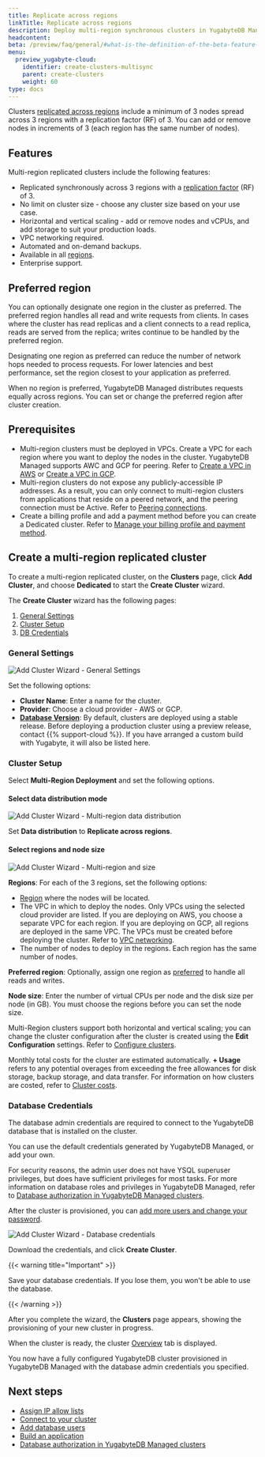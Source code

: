```yaml
---
title: Replicate across regions
linkTitle: Replicate across regions
description: Deploy multi-region synchronous clusters in YugabyteDB Managed.
headcontent:
beta: /preview/faq/general/#what-is-the-definition-of-the-beta-feature-tag
menu:
  preview_yugabyte-cloud:
    identifier: create-clusters-multisync
    parent: create-clusters
    weight: 60
type: docs
---
```


Clusters [replicated across regions](../../create-clusters-topology/#replicate-across-regions) include a minimum of 3 nodes spread across 3 regions with a replication factor (RF) of 3. You can add or remove nodes in increments of 3 (each region has the same number of nodes).

## Features

Multi-region replicated clusters include the following features:

- Replicated synchronously across 3 regions with a [replication factor](../../../../architecture/docdb-replication/replication/) (RF) of 3.
- No limit on cluster size - choose any cluster size based on your use case.
- Horizontal and vertical scaling - add or remove nodes and vCPUs, and add storage to suit your production loads.
- VPC networking required.
- Automated and on-demand backups.
- Available in all [regions](../../../release-notes#cloud-provider-regions).
- Enterprise support.

## Preferred region

You can optionally designate one region in the cluster as preferred. The preferred region handles all read and write requests from clients. In cases where the cluster has read replicas and a client connects to a read replica, reads are served from the replica; writes continue to be handled by the preferred region.

Designating one region as preferred can reduce the number of network hops needed to process requests. For lower latencies and best performance, set the region closest to your application as preferred.

When no region is preferred, YugabyteDB Managed distributes requests equally across regions. You can set or change the preferred region after cluster creation.

## Prerequisites

- Multi-region clusters must be deployed in VPCs. Create a VPC for each region where you want to deploy the nodes in the cluster. YugabyteDB Managed supports AWC and GCP for peering. Refer to [Create a VPC in AWS](../../cloud-vpcs/cloud-add-vpc-aws/#create-a-vpc) or [Create a VPC in GCP](../../cloud-vpcs/cloud-add-vpc-gcp/#create-a-vpc).
- Multi-region clusters do not expose any publicly-accessible IP addresses. As a result, you can only connect to multi-region clusters from applications that reside on a peered network, and the peering connection must be Active. Refer to [Peering connections](../../cloud-vpcs/cloud-add-peering).
- Create a billing profile and add a payment method before you can create a Dedicated cluster. Refer to [Manage your billing profile and payment method](../../../cloud-admin/cloud-billing-profile/).

## Create a multi-region replicated cluster

To create a multi-region replicated cluster, on the **Clusters** page, click **Add Cluster**, and choose **Dedicated** to start the **Create Cluster** wizard.

The **Create Cluster** wizard has the following pages:

1. [General Settings](#general-settings)
1. [Cluster Setup](#cluster-setup)
1. [DB Credentials](#database-credentials)

### General Settings

![Add Cluster Wizard - General Settings](/images/yb-cloud/cloud-addcluster-free2.png)

Set the following options:

- **Cluster Name**: Enter a name for the cluster.
- **Provider**: Choose a cloud provider - AWS or GCP.
- **[Database Version](../../../../faq/yugabytedb-managed-faq/#what-version-of-yugabytedb-does-my-cluster-run-on)**: By default, clusters are deployed using a stable release. Before deploying a production cluster using a preview release, contact {{% support-cloud %}}. If you have arranged a custom build with Yugabyte, it will also be listed here.

### Cluster Setup

Select **Multi-Region Deployment** and set the following options.

#### Select data distribution mode

![Add Cluster Wizard - Multi-region data distribution](/images/yb-cloud/cloud-addcluster-multisync-data.png)

Set **Data distribution** to **Replicate across regions**.

#### Select regions and node size

![Add Cluster Wizard - Multi-region and size](/images/yb-cloud/cloud-addcluster-multisync.png)

**Regions**: For each of the 3 regions, set the following options:

- [Region](../../../release-notes#cloud-provider-regions) where the nodes will be located.
- The VPC in which to deploy the nodes. Only VPCs using the selected cloud provider are listed. If you are deploying on AWS, you choose a separate VPC for each region. If you are deploying on GCP, all regions are deployed in the same VPC. The VPCs must be created before deploying the cluster. Refer to [VPC networking](../../cloud-vpcs/).
- The number of nodes to deploy in the regions. Each region has the same number of nodes.

**Preferred region**: Optionally, assign one region as [preferred](#preferred-region) to handle all reads and writes.

**Node size**: Enter the number of virtual CPUs per node and the disk size per node (in GB). You must choose the regions before you can set the node size.

Multi-Region clusters support both horizontal and vertical scaling; you can change the cluster configuration after the cluster is created using the **Edit Configuration** settings. Refer to [Configure clusters](../../../cloud-clusters/configure-clusters#infrastructure).

Monthly total costs for the cluster are estimated automatically. **+ Usage** refers to any potential overages from exceeding the free allowances for disk storage, backup storage, and data transfer. For information on how clusters are costed, refer to [Cluster costs](../../../cloud-admin/cloud-billing-costs/).

### Database Credentials

The database admin credentials are required to connect to the YugabyteDB database that is installed on the cluster.

You can use the default credentials generated by YugabyteDB Managed, or add your own.

For security reasons, the admin user does not have YSQL superuser privileges, but does have sufficient privileges for most tasks. For more information on database roles and privileges in YugabyteDB Managed, refer to [Database authorization in YugabyteDB Managed clusters](../../../cloud-secure-clusters/cloud-users/).

After the cluster is provisioned, you can [add more users and change your password](../../../cloud-secure-clusters/add-users/).

![Add Cluster Wizard - Database credentials](/images/yb-cloud/cloud-addcluster-admin.png)

Download the credentials, and click **Create Cluster**.

{{< warning title="Important" >}}

Save your database credentials. If you lose them, you won't be able to use the database.

{{< /warning >}}

After you complete the wizard, the **Clusters** page appears, showing the provisioning of your new cluster in progress.

When the cluster is ready, the cluster [Overview](../../../cloud-monitor/overview/) tab is displayed.

You now have a fully configured YugabyteDB cluster provisioned in YugabyteDB Managed with the database admin credentials you specified.

## Next steps

- [Assign IP allow lists](../../../cloud-secure-clusters/add-connections/)
- [Connect to your cluster](../../../cloud-connect/)
- [Add database users](../../../cloud-secure-clusters/add-users/)
- [Build an application](../../../../develop/build-apps/)
- [Database authorization in YugabyteDB Managed clusters](../../../cloud-secure-clusters/cloud-users/)
